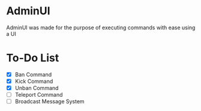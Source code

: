 # AdminUI
AdminUI was made for the purpose of executing commands with ease using a UI

# To-Do List
- [X] Ban Command
- [X] Kick Command
- [X] Unban Command
- [ ] Teleport Command
- [ ] Broadcast Message System
